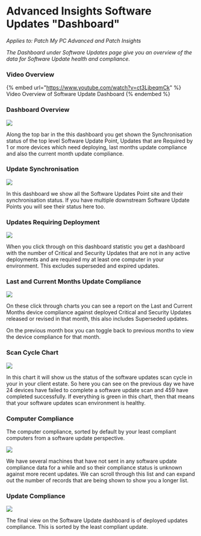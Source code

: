 # Advanced Insights Software Updates "Dashboard"

_Applies to: Patch My PC Advanced and Patch Insights_

_The Dashboard under Software Updates page give you an overview of the data for Software Update health and compliance._

### Video Overview

{% embed url="https://www.youtube.com/watch?v=ct3LjbeqmCk" %}
Video Overview of Software Update Dashboard
{% endembed %}

### Dashboard Overview

![](../../../.gitbook/assets/image-\(292\).png)

Along the top bar in the this dashboard you get shown the Synchronisation status of the top level Software Update Point, Updates that are Required by 1 or more devices which need deploying, last months update compliance and also the current month update compliance.

### Update Synchronisation

![](../../../.gitbook/assets/image-\(293\).png)

In this dashboard we show all the Software Updates Point site and their synchronisation status. If you have multiple downstream Software Update Points you will see their status here too.

### Updates Requiring Deployment

![](../../../.gitbook/assets/image-\(294\).png)

When you click through on this dashboard statistic you get a dashboard with the number of Critical and Security Updates that are not in any active deployments and are required my at least one computer in your environment. This excludes superseded and expired updates.

### Last and Current Months Update Compliance

![](../../../.gitbook/assets/image-\(295\).png)

On these click through charts you can see a report on the Last and Current Months device compliance against deployed Critical and Security Updates released or revised in that month, this also includes Superseded updates.

On the previous month box you can toggle back to previous months to view the device compliance for that month.

### Scan Cycle Chart

![](../../../.gitbook/assets/image-\(297\).png)

In this chart it will show us the status of the software updates scan cycle in your in your client estate. So here you can see on the previous day we have 24 devices have failed to complete a software update scan and 459 have completed successfully. If everything is green in this chart, then that means that your software updates scan environment is healthy.

### Computer Compliance

The computer compliance, sorted by default by your least compliant computers from a software update perspective.

![](../../../.gitbook/assets/image-\(298\).png)

We have several machines that have not sent in any software update compliance data for a while and so their compliance status is unknown against more recent updates. We can scroll through this list and can expand out the number of records that are being shown to show you a longer list.

### Update Compliance

![](../../../.gitbook/assets/image-\(301\).png)

The final view on the Software Update dashboard is of deployed updates compliance. This is sorted by the least compliant update.

